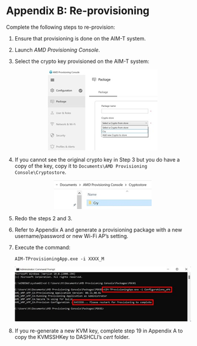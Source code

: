 # Appendix B: Re-provisioning 

Complete the following steps to re-provision: 

1. Ensure that provisioning is done on the AIM-T system. 

2. Launch *AMD Provisioning Console*. 

3. Select the crypto key provisioned on the AIM-T system: 
   <div style="text-align:center;"><img src="..\img\guides\aimt\select_crypto_key.jpg"></div>

4. If you cannot see the original crypto key in Step 3 but you do have a copy of the key, copy it to ```Documents\AMD Provisioning Console\Cryptostore```. 
   <div style="text-align:center;"><img src="..\img\guides\aimt\copy_crypto_key.jpg"></div>

5. Redo the steps 2 and 3. 

6. Refer to Appendix A and generate a provisioning package with a new username/password or new Wi-Fi AP’s setting. 

7. Execute the command: 

   ```
   AIM-TProvisioningApp.exe -i XXXX_M 
   ```

   <div style="text-align:center;"><img src="..\img\guides\aimt\provisioning_command.jpg"></div>

8. If you re-generate a new KVM key, complete step 19 in Appendix A to copy the KVMSSHKey to DASHCLI’s *cert* folder.